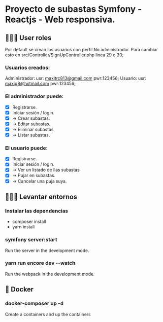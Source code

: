 # Proyecto de subastas Symfony - Reactjs - Web responsiva.

## 👨🏼‍💻 User roles

Por default se crean los usuarios con perfil No administrador.
Para cambiar esto en src/Controller/SignUpController.php linea 29 o 30;

### Usuarios creados:

Administrador: usr: maxitrc813@gmail.com pwr:123456;
Usuario: usr: maxig8@hotmail.com pwr:123456;

### El administrador puede:

-   [x] Registrarse.
-   [x] Iniciar sesión / login.
-   [x] -> Crear subastas.
-   [x] -> Editar subastas.
-   [x] -> Eliminar subastas
-   [x] -> Listar subastas.

### El usuario puede:

-   [x] Registrarse.
-   [x] Iniciar sesión / login.
-   [x] -> Ver un listado de llas subastas
-   [x] -> Pujar en subastas.
-   [x] -> Cancelar una puja suya.

## 👨🏼‍💻 Levantar entornos

### Instalar las dependencias

-   composer install
-   yarn install

### symfony server:start

Run the server in the development mode.

### yarn run encore dev --watch

Run the webpack in the development mode.

## 🐋 Docker

### docker-composer up -d

Create a containers and up the containers

